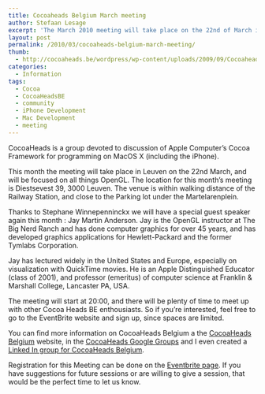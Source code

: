 ```yaml
---
title: Cocoaheads Belgium March meeting
author: Stefaan Lesage
excerpt: 'The March 2010 meeting will take place on the 22nd of March in Diestsevest 39, 3000 Leuven.  This meeting will be focused around OpenGL.'
layout: post
permalink: /2010/03/cocoaheads-belgium-march-meeting/
thumb:
  - http://cocoaheads.be/wordpress/wp-content/uploads/2009/09/CocoaheadsBE.png
categories:
  - Information
tags:
  - Cocoa
  - CocoaHeadsBE
  - community
  - iPhone Development
  - Mac Development
  - meeting
---
```

CocoaHeads is a group devoted to discussion of Apple Computer&#8217;s Cocoa Framework for programming on MacOS X (including the iPhone). 

This month the meeting will take place in Leuven on the 22nd March, and will be focused on all things OpenGL. The location for this month&#8217;s meeting is Diestsevest 39, 3000 Leuven. The venue is within walking distance of the Railway Station, and close to the Parking lot under the Martelarenplein.

Thanks to Stephane Winnepenninckx we will have a special guest speaker again this month : Jay Martin Anderson. Jay is the OpenGL instructor at The Big Nerd Ranch and has done computer graphics for over 45 years, and has developed graphics applications for Hewlett-Packard and the former Tymlabs Corporation.

Jay has lectured widely in the United States and Europe, especially on visualization with QuickTime movies. He is an Apple Distinguished Educator (class of 2001), and professor (emeritus) of computer science at Franklin & Marshall College, Lancaster PA, USA.

The meeting will start at 20:00, and there will be plenty of time to meet up with other Cocoa Heads BE enthousiasts. So if you&#8217;re interested, feel free to go to the EventBrite website and sign up, since spaces are limited.

You can find more information on CocoaHeads Belgium a the [CocoaHeads Belgium][1] website, in the [CocoaHeads Google Groups][2] and I even created a [Linked In group for CocoaHeads Belgium][3].

Registration for this Meeting can be done on the [Eventbrite page][4]. If you have suggestions for future sessions or are willing to give a session, that would be the perfect time to let us know.

 [1]: http://bit.ly/65IVVW "CocoaHeads Belgium"
 [2]: http://groups.google.com/group/cocoaheadsbe
 [3]: http://www.linkedin.com/groups?gid=2342382&trk=hb_side_g
 [4]: http://bit.ly/9Fe0zJ